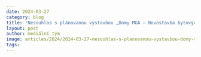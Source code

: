 ```yaml
---
date: 2024-03-27
category: blog
title: 'Nesouhlas s plánovanou výstavbou „Domy MGA – Novostavba bytových domů, Praha 10“'
layout: post
author: mediální tým
image: articles/2024/2024-03-27-nesouhlas-s-planovanou-vystavbou-domy-mga-novostavba-bytovych-domu-praha-10.jpg
tags:
---
```

